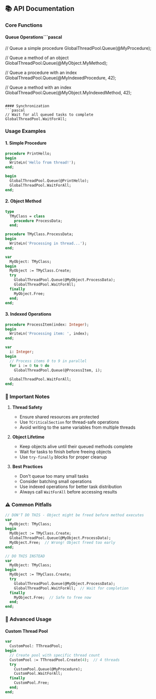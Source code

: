 ## 📚 API Documentation

### Core Functions

#### Queue Operations```pascal
// Queue a simple procedure
GlobalThreadPool.Queue(@MyProcedure);

// Queue a method of an object
GlobalThreadPool.Queue(@MyObject.MyMethod);

// Queue a procedure with an index
GlobalThreadPool.Queue(@MyIndexedProcedure, 42);

// Queue a method with an index
GlobalThreadPool.Queue(@MyObject.MyIndexedMethod, 42);
```

#### Synchronization
```pascal
// Wait for all queued tasks to complete
GlobalThreadPool.WaitForAll;
```

### Usage Examples

#### 1. Simple Procedure
```pascal
procedure PrintHello;
begin
  WriteLn('Hello from thread!');
end;

begin
  GlobalThreadPool.Queue(@PrintHello);
  GlobalThreadPool.WaitForAll;
end;
```

#### 2. Object Method
```pascal
type
  TMyClass = class
    procedure ProcessData;
  end;

procedure TMyClass.ProcessData;
begin
  WriteLn('Processing in thread...');
end;

var
  MyObject: TMyClass;
begin
  MyObject := TMyClass.Create;
  try
    GlobalThreadPool.Queue(@MyObject.ProcessData);
    GlobalThreadPool.WaitForAll;
  finally
    MyObject.Free;
  end;
end;
```

#### 3. Indexed Operations
```pascal
procedure ProcessItem(index: Integer);
begin
  WriteLn('Processing item: ', index);
end;

var
  i: Integer;
begin
  // Process items 0 to 9 in parallel
  for i := 0 to 9 do
    GlobalThreadPool.Queue(@ProcessItem, i);
    
  GlobalThreadPool.WaitForAll;
end;
```

### 🚨 Important Notes

1. **Thread Safety**
   - Ensure shared resources are protected
   - Use `TCriticalSection` for thread-safe operations
   - Avoid writing to the same variables from multiple threads

2. **Object Lifetime**
   - Keep objects alive until their queued methods complete
   - Wait for tasks to finish before freeing objects
   - Use `try-finally` blocks for proper cleanup

3. **Best Practices**
   - Don't queue too many small tasks
   - Consider batching small operations
   - Use indexed operations for better task distribution
   - Always call `WaitForAll` before accessing results

### ⚠️ Common Pitfalls

```pascal
// DON'T DO THIS - Object might be freed before method executes
var
  MyObject: TMyClass;
begin
  MyObject := TMyClass.Create;
  GlobalThreadPool.Queue(@MyObject.ProcessData);
  MyObject.Free;  // Wrong! Object freed too early
end;

// DO THIS INSTEAD
var
  MyObject: TMyClass;
begin
  MyObject := TMyClass.Create;
  try
    GlobalThreadPool.Queue(@MyObject.ProcessData);
    GlobalThreadPool.WaitForAll;  // Wait for completion
  finally
    MyObject.Free;  // Safe to free now
  end;
end;
```

### 🔧 Advanced Usage

#### Custom Thread Pool
```pascal
var
  CustomPool: TThreadPool;
begin
  // Create pool with specific thread count
  CustomPool := TThreadPool.Create(4);  // 4 threads
  try
    CustomPool.Queue(@MyProcedure);
    CustomPool.WaitForAll;
  finally
    CustomPool.Free;
  end;
end;
```
